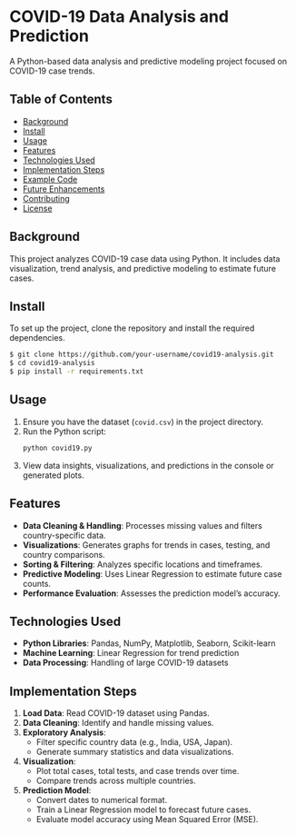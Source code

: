 # COVID-19 Data Analysis and Prediction

A Python-based data analysis and predictive modeling project focused on COVID-19 case trends.

## Table of Contents
- [Background](#background)
- [Install](#install)
- [Usage](#usage)
- [Features](#features)
- [Technologies Used](#technologies-used)
- [Implementation Steps](#implementation-steps)
- [Example Code](#example-code)
- [Future Enhancements](#future-enhancements)
- [Contributing](#contributing)
- [License](#license)

## Background
This project analyzes COVID-19 case data using Python. It includes data visualization, trend analysis, and predictive modeling to estimate future cases.

## Install
To set up the project, clone the repository and install the required dependencies.

```sh
$ git clone https://github.com/your-username/covid19-analysis.git
$ cd covid19-analysis
$ pip install -r requirements.txt
```

## Usage
1. Ensure you have the dataset (`covid.csv`) in the project directory.
2. Run the Python script:
   ```sh
   python covid19.py
   ```
3. View data insights, visualizations, and predictions in the console or generated plots.

## Features
- **Data Cleaning & Handling**: Processes missing values and filters country-specific data.
- **Visualizations**: Generates graphs for trends in cases, testing, and country comparisons.
- **Sorting & Filtering**: Analyzes specific locations and timeframes.
- **Predictive Modeling**: Uses Linear Regression to estimate future case counts.
- **Performance Evaluation**: Assesses the prediction model’s accuracy.

## Technologies Used
- **Python Libraries**: Pandas, NumPy, Matplotlib, Seaborn, Scikit-learn
- **Machine Learning**: Linear Regression for trend prediction
- **Data Processing**: Handling of large COVID-19 datasets

## Implementation Steps
1. **Load Data**: Read COVID-19 dataset using Pandas.
2. **Data Cleaning**: Identify and handle missing values.
3. **Exploratory Analysis**:
   - Filter specific country data (e.g., India, USA, Japan).
   - Generate summary statistics and data visualizations.
4. **Visualization**:
   - Plot total cases, total tests, and case trends over time.
   - Compare trends across multiple countries.
5. **Prediction Model**:
   - Convert dates to numerical format.
   - Train a Linear Regression model to forecast future cases.
   - Evaluate model accuracy using Mean Squared Error (MSE).
